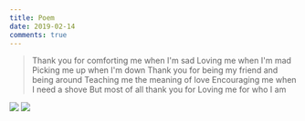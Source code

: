 ```yaml
---
title: Poem
date: 2019-02-14
comments: true
---
```


> Thank you for comforting me when I'm sad
Loving me when I'm mad
Picking me up when I'm down
Thank you for being my friend and being around
Teaching me the meaning of love
Encouraging me when I need a shove
But most of all thank you for
Loving me for who I am

![](https://beautifulan)
![](https://beautifulanbb.com/resources/img/beautifulanan.jpeg)